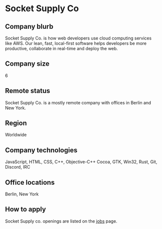 # Socket Supply Co

## Company blurb

Socket Supply Co. is how web developers use cloud computing services like AWS. Our lean, fast, local-first software helps developers be more productive, collaborate in real-time and deploy the web.

## Company size

6

## Remote status

Socket Supply Co. is a mostly remote company with offices in Berlin and New York.

## Region

Worldwide

## Company technologies

JavaScript, HTML, CSS, C++, Objective-C++ Cocoa, GTK, Win32, Rust, Git, Discord, IRC

## Office locations

Berlin, New York

## How to apply

Socket Supply co. openings are listed on the [jobs](https://socketsupply.co/jobs/) page.
